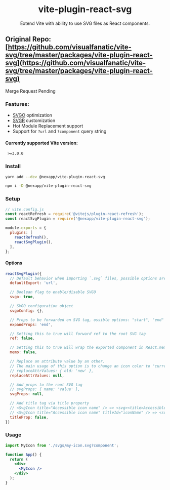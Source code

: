 <h1 align="center">vite-plugin-react-svg</h1>
<p align="center">Extend Vite with ability to use SVG files as React components.</p>

## Original Repo: [https://github.com/visualfanatic/vite-svg/tree/master/packages/vite-plugin-react-svg](https://github.com/visualfanatic/vite-svg/tree/master/packages/vite-plugin-react-svg)

Merge Request Pending

### Features:
- [SVGO](https://github.com/svg/svgo) optimization
- [SVGR](https://react-svgr.com) customization
- Hot Module Replacement support
- Support for `?url` and `?component` query string

#### Currently supported Vite version:

<p><code> >=3.0.0 </code></p>

### Install

```bash
yarn add --dev @nexapp/vite-plugin-react-svg

npm i -D @nexapp/vite-plugin-react-svg
```

### Setup

```js
// vite.config.js
const reactRefresh = require('@vitejs/plugin-react-refresh');
const reactSvgPlugin = require('@nexapp/vite-plugin-react-svg');

module.exports = {
  plugins: [
    reactRefresh(),
    reactSvgPlugin(),
  ],
};
```

#### Options

```js
reactSvgPlugin({
  // Default behavior when importing `.svg` files, possible options are: 'url' and `component`
  defaultExport: 'url',

  // Boolean flag to enable/disable SVGO
  svgo: true,

  // SVGO configuration object
  svgoConfig: {},

  // Props to be forwarded on SVG tag, ossible options: "start", "end" or false
  expandProps: 'end',

  // Setting this to true will forward ref to the root SVG tag
  ref: false,

  // Setting this to true will wrap the exported component in React.memo
  memo: false,

  // Replace an attribute value by an other.
  // The main usage of this option is to change an icon color to "currentColor" in order to inherit from text color.
  // replaceAttrValues: { old: 'new' },
  replaceAttrValues: null,

  // Add props to the root SVG tag
  // svgProps: { name: 'value' },
  svgProps: null,

  // Add title tag via title property
  // <SvgIcon title="Accessible icon name" /> => <svg><title>Accessible icon name</title><...></svg>
  // <SvgIcon title="Accessible icon name" titleId="iconName" /> => <svg aria-labelledby="iconName><title id="iconName">Accessible icon name</title><...></svg>
  titleProp: false,
})
```

### Usage

```jsx
import MyIcon from './svgs/my-icon.svg?component';

function App() {
  return (
    <div>
      <MyIcon />
    </div>
  );
}
```
